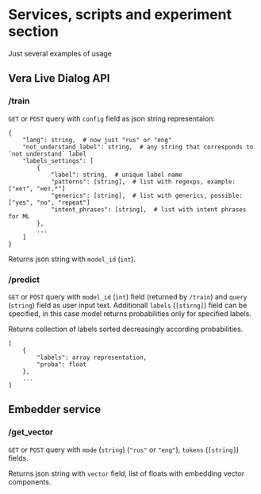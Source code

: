 # Services, scripts and experiment section

Just several examples of usage

## Vera Live Dialog API

### /train

`GET` or `POST` query with `config` field as json string representaion:
```
{
	"lang": string,  # now just "rus" or "eng"
	"not_understand_label": string,  # any string that corresponds to `not understand` label
	"labels_settings": [
		{
			"label": string,  # unique label name
			"patterns": [string],  # list with regexps, example: ["нет", "нет.*"]
			"generics": [string],  # list with generics, possible: ["yes", "no", "repeat"]
			"intent_phrases": [string],  # list with intent phrases for ML
		},
		...
	]
}
```

Returns json string with `model_id` (`int`).

### /predict

`GET` or `POST` query with `model_id` (`int`) field (returned by `/train`) and `query` (`string`) field as user input text. Additionall `labels` (`[stirng]`) field can be specified, in this case model returns probabilities only for specified labels.

Returns collection of labels sorted decreasingly according probabilities.

```
[
	{
		"labels": array representation,
		"proba": float
	},
	...
]
```


## Embedder service

### /get_vector


`GET` or `POST` query with `mode` (`string`) (`"rus"` or `"eng"`), `tokens` (`[string]`) fields.

Returns json string with `vector` field, list of floats with embedding vector components.
